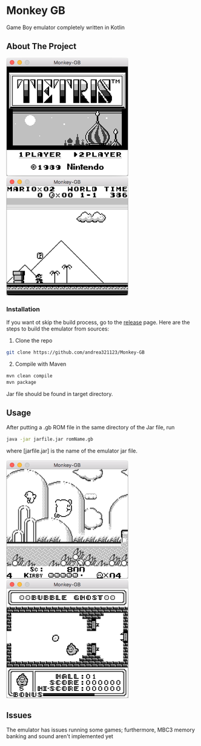 
<p>
  <h1>Monkey GB</h1>
  <p>
    Game Boy emulator completely written in Kotlin
  </p>
</p>


## About The Project

![Tetris](images/tetris.png)
![Super Mario Land](images/Super-Mario-Land.png)
<br/>

### Installation

If you want ot skip the build process, go to the <a href="https://github.com/andrea321123/Monkey-GB/releases">release</a> page.
Here are the steps to build the emulator from sources:

1. Clone the repo
```sh
git clone https://github.com/andrea321123/Monkey-GB
```
2. Compile with Maven
```sh
mvn clean compile
mvn package
```

Jar file should be found in target directory. <br>

## Usage

After putting a .gb ROM file in the same directory of the Jar file, run
```sh
java -jar jarfile.jar romName.gb
```
where [jarfile.jar] is the name of the emulator jar file.<br><br>
![Kirby's Dream Land](images/Kirby's-Dream-Land.png)
![Bubble ghost](images/Bubble-ghost.png)
<br/>

## Issues
The emulator has issues running some games; furthermore, MBC3 memory banking and sound aren't implemented yet
